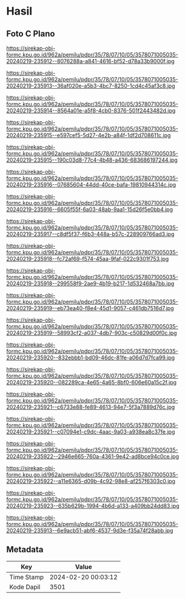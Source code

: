 # Hasil

## Foto C Plano

https://sirekap-obj-formc.kpu.go.id/962a/pemilu/pdpr/35/78/07/10/05/3578071005035-20240219-235912--8076288a-a841-4616-bf52-d78a33b9000f.jpg

https://sirekap-obj-formc.kpu.go.id/962a/pemilu/pdpr/35/78/07/10/05/3578071005035-20240219-235913--36af020e-a5b3-4bc7-8250-1cd4c45af3c8.jpg

https://sirekap-obj-formc.kpu.go.id/962a/pemilu/pdpr/35/78/07/10/05/3578071005035-20240219-235914--8564a01e-a5f8-4cb0-8376-501f2443482d.jpg

https://sirekap-obj-formc.kpu.go.id/962a/pemilu/pdpr/35/78/07/10/05/3578071005035-20240219-235915--e597cef5-5d27-4e2b-a84f-1df2d708611c.jpg

https://sirekap-obj-formc.kpu.go.id/962a/pemilu/pdpr/35/78/07/10/05/3578071005035-20240219-235915--190c03d8-77c4-4b48-a436-683686197244.jpg

https://sirekap-obj-formc.kpu.go.id/962a/pemilu/pdpr/35/78/07/10/05/3578071005035-20240219-235916--07685604-44dd-40ce-bafa-19810944314c.jpg

https://sirekap-obj-formc.kpu.go.id/962a/pemilu/pdpr/35/78/07/10/05/3578071005035-20240219-235916--6605f55f-6a03-48ab-9aa1-15d26f5e0bb4.jpg

https://sirekap-obj-formc.kpu.go.id/962a/pemilu/pdpr/35/78/07/10/05/3578071005035-20240219-235917--c8df5f37-f6b3-448a-b57c-228909766ad3.jpg

https://sirekap-obj-formc.kpu.go.id/962a/pemilu/pdpr/35/78/07/10/05/3578071005035-20240219-235918--fc72af69-f574-45aa-9faf-022c9301f753.jpg

https://sirekap-obj-formc.kpu.go.id/962a/pemilu/pdpr/35/78/07/10/05/3578071005035-20240219-235918--299558f9-2ae9-4b19-b217-1d532468a7bb.jpg

https://sirekap-obj-formc.kpu.go.id/962a/pemilu/pdpr/35/78/07/10/05/3578071005035-20240219-235919--eb73ea40-f8e4-45d1-9057-c461db7516d7.jpg

https://sirekap-obj-formc.kpu.go.id/962a/pemilu/pdpr/35/78/07/10/05/3578071005035-20240219-235919--58993cf2-a037-4db7-903c-c50829d00f0c.jpg

https://sirekap-obj-formc.kpu.go.id/962a/pemilu/pdpr/35/78/07/10/05/3578071005035-20240219-235920--832ebbb1-bd09-46dc-81fe-a06d7d7fca99.jpg

https://sirekap-obj-formc.kpu.go.id/962a/pemilu/pdpr/35/78/07/10/05/3578071005035-20240219-235920--082289ca-4e65-4a65-8bf0-606e60a15c2f.jpg

https://sirekap-obj-formc.kpu.go.id/962a/pemilu/pdpr/35/78/07/10/05/3578071005035-20240219-235921--c6733e88-fe89-4613-94e7-5f3a7889d76c.jpg

https://sirekap-obj-formc.kpu.go.id/962a/pemilu/pdpr/35/78/07/10/05/3578071005035-20240219-235921--c07094e1-c9dc-4aac-9a03-a938ea8c37fe.jpg

https://sirekap-obj-formc.kpu.go.id/962a/pemilu/pdpr/35/78/07/10/05/3578071005035-20240219-235922--2946e665-760a-4361-9e42-ad8bce94c0ce.jpg

https://sirekap-obj-formc.kpu.go.id/962a/pemilu/pdpr/35/78/07/10/05/3578071005035-20240219-235922--a11e6365-d09b-4c92-98e8-af257f6303c0.jpg

https://sirekap-obj-formc.kpu.go.id/962a/pemilu/pdpr/35/78/07/10/05/3578071005035-20240219-235923--635b629b-1994-4b6d-a133-a409bb24dd83.jpg

https://sirekap-obj-formc.kpu.go.id/962a/pemilu/pdpr/35/78/07/10/05/3578071005035-20240219-235913--6e9acb51-abf6-4537-9d3e-f35a74f28abb.jpg


## Metadata

| Key        | Value               |
| ---------- | ------------------- |
| Time Stamp | 2024-02-20 00:03:12 |
| Kode Dapil | 3501                |



